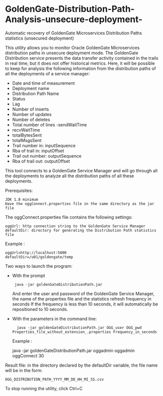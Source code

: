 # GoldenGate-Distribution-Path-Analysis-unsecure-deployment-
Automatic recovery of GoldenGate Microservices Distribution Paths statistics (unsecured deployment)

This utility allows you to monitor Oracle GoldenGate Microservices distribution paths in unsecure deployment mode.
The GoldenGate Distribution service presents the data transfer activity contained in the trails in real time, but it does not offer historical metrics.
Here, it will be possible to keep for analysis the following information from the distribution paths of all the deployments of a service manager:

- Date and time of measurement
- Deployment name
- Distribution Path Name
- Status
- Lag
- Number of inserts
- Number of updates
- Number of deletes
- Total number of lines
-sendWaitTime
- recvWaitTime
- totalBytesSent
- totalMsgsSent
- Trail number in: inputSequence
- Rba of trail in: inputOffset
- Trail out number: outputSequence
- Rba of trail out: outputOffset


This tool connects to a GoldenGate Service Manager and will go through all the deployments to analyze all the distribution paths of all these deployments.

Prerequisites:

    JDK 1.8 minimum
    Have the oggConnect.properties file in the same directory as the jar file
  
  
The oggConnect.properties file contains the following settings:

    oggUrl: http connection string to the GoldenGate Service Manager
    defaultDir: directory for generating the Distribution Path statistics file

Example :

    oggUrl=http://localhost:5000
    defaultDir=/u01/goldengate/temp


Two ways to launch the program:

- With the prompt

       java -jar goldenGateDistributionPath.jar

  And enter the user and password of the GoldenGate Service Manager, the name of the properties file and the statistics refresh frequency in seconds
  If the frequency is less than 10 seconds, it will automatically be repositioned to 10 seconds.

- With the parameters in the command line:

        java -jar goldenGateDistributionPath.jar OGG_user OGG_pwd Properties_file_without_extension_.properties Frequency_in_seconds

  Example :

    java -jar goldenGateDistributionPath.jar oggadmin oggadmin oggConnect 30

Result file: in the directory declared by the defaultDir variable, the file name will be in the form:

    OGG_DISTRIBUTION_PATH_YYYY_MM_DD_HH_MI_SS.csv


To stop running the utility, click Ctrl+C
